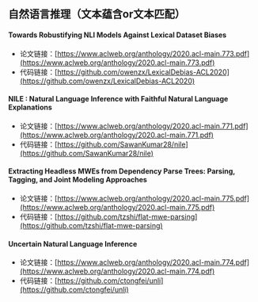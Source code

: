 ## 自然语言推理（文本蕴含or文本匹配）

#### Towards Robustifying NLI Models Against Lexical Dataset Biases

- 论文链接：[https://www.aclweb.org/anthology/2020.acl-main.773.pdf](https://www.aclweb.org/anthology/2020.acl-main.773.pdf)
- 代码链接：[https://github.com/owenzx/LexicalDebias-ACL2020](https://github.com/owenzx/LexicalDebias-ACL2020)

#### NILE : Natural Language Inference with Faithful Natural Language Explanations

- 论文链接：[https://www.aclweb.org/anthology/2020.acl-main.771.pdf](https://www.aclweb.org/anthology/2020.acl-main.771.pdf)
- 代码链接：[https://github.com/SawanKumar28/nile](https://github.com/SawanKumar28/nile)

#### Extracting Headless MWEs from Dependency Parse Trees: Parsing, Tagging, and Joint Modeling Approaches

- 论文链接：[https://www.aclweb.org/anthology/2020.acl-main.775.pdf](https://www.aclweb.org/anthology/2020.acl-main.775.pdf)
- 代码链接：[https://github.com/tzshi/flat-mwe-parsing](https://github.com/tzshi/flat-mwe-parsing)

#### Uncertain Natural Language Inference

- 论文链接：[https://www.aclweb.org/anthology/2020.acl-main.774.pdf](https://www.aclweb.org/anthology/2020.acl-main.774.pdf)
- 代码链接：[https://github.com/ctongfei/unli](https://github.com/ctongfei/unli)


